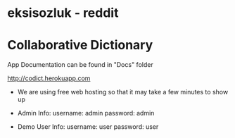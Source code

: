 # eksisozluk - reddit
# Collaborative Dictionary

App Documentation can be found in "Docs" folder

  http://codict.herokuapp.com
- We are using free web hosting so that it may take a few minutes to show up

-   Admin Info:
     username: admin
     password: admin

-   Demo User Info:
     username: user
     password: user
